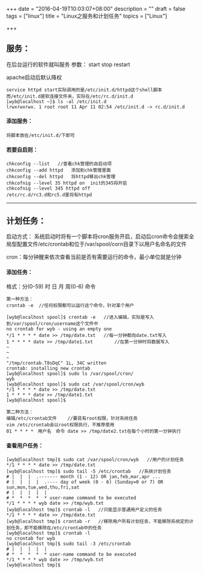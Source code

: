 +++
date = "2016-04-19T10:03:07+08:00"
description = ""
draft = false
tags = ["linux"]
title = "Linux之服务和计划任务"
topics = ["Linux"]

+++

## 服务：
在后台运行的软件就叫服务
参数：
start
stop
restart

apache启动后默认降权

    service httpd start实际调用的是/etc/init.d/httpd这个shell脚本
    而/etc/init.d是软连接文件夹，实际在/etc/rc.d/init.d
    [wyb@localhost ~]$ ls -al /etc/init.d
    lrwxrwxrwx. 1 root root 11 Apr 11 02:54 /etc/init.d -> rc.d/init.d



#### 添加服务：

    将脚本放在/etc/init.d/下即可
    
#### 若要自启则：

    chkconfig --list   //查看chk管理的自启动项
    chkconfig --add httpd	添加到chk管理里面
    chkconfig --del httpd   将httpd移出chk管理
    chkcofnig --level 35 httpd on  init的345将开启
    chkcofnig --level 345 httpd off
    /etc/rc.d/rc3.d和rc5.d里将有httpd

***

## 计划任务：
启动方式：
系统启动时将有一个脚本将cron服务开启，启动后cron命令会搜索全局型配置文件/etc/crontab和位于/var/spool/corn目录下以用户名命名的文件

cron：每分钟醒来依次查看当前是否有需要运行的命令，最小单位就是分钟

#### 添加任务：
格式：分(0-59) 时 日 月 周(0-6) 命令
```
第一种方法：
crontab -e	//任何权限都可以运行这个命令，针对某个用户

[wyb@localhost spool]$ crontab -e   //进入编辑，实际是写入到/var/spool/cron/username这个文件中
no crontab for wyb - using an empty one
*/1 * * * * date >> /tmp/date.txt   //每一分钟都向date.txt写入
1 * * * * date >> /tmp/date1.txt		//在第一分钟时将数据写入
~
~
~
"/tmp/crontab.T8sDqC" 1L, 34C written
crontab: installing new crontab
[wyb@localhost spool]$ sudo ls /var/spool/cron/
wyb
[wyb@localhost spool]$ sudo cat /var/spool/cron/wyb
*/1 * * * * date >> /tmp/date.txt
1 * * * * date >> /tmp/date1.txt
[wyb@localhost spool]$ 

```
```
第二种方法：
编辑/etc/crontab文件    //要具有root权限，针对系统任务
vim /etc/crontab会以root权限执行，不推荐使用
01 * * * *　用户名　命令 date >> /tmp/date2.txt在每个小时的第一分钟执行
```

#### 查看用户任务：  
    [wyb@localhost tmp]$ sudo cat /var/spool/cron/wyb   //用户的计划任务
    */1 * * * * date >> /tmp/date.txt
    [wyb@localhost tmp]$ sudo tail -5 /etc/crontab   //系统计划任务
    # |  |  |  .------- month (1 - 12) OR jan,feb,mar,apr ...
    # |  |  |  |  .---- day of week (0 - 6) (Sunday=0 or 7) OR sun,mon,tue,wed,thu,fri,sat
    # |  |  |  |  |
    # *  *  *  *  * user-name command to be executed
    */1 * * * * wyb date >> /tmp/wyb.txt
    [wyb@localhost tmp]$ crontab -l   //只能显示普通用户定义的任务
    */1 * * * * date >> /tmp/date.txt
    [wyb@localhost tmp]$ crontab -r   //移除用户所有计划任务，不能移除系统定的计划任务，即不能移除在/etc/crontab中的任务
    [wyb@localhost tmp]$ crontab -l
    no crontab for wyb
    [wyb@localhost tmp]$ sudo tail -3 /etc/crontab 
    # |  |  |  |  |
    # *  *  *  *  * user-name command to be executed
    */1 * * * * wyb date >> /tmp/wyb.txt
    [wyb@localhost tmp]$ 